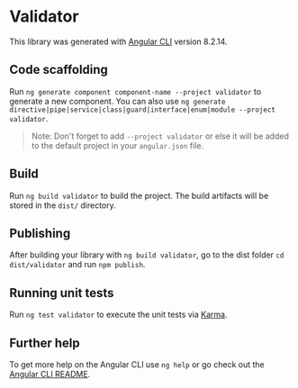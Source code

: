 # Validator

This library was generated with [Angular CLI](https://github.com/angular/angular-cli) version 8.2.14.

## Code scaffolding

Run `ng generate component component-name --project validator` to generate a new component. You can also use `ng generate directive|pipe|service|class|guard|interface|enum|module --project validator`.
> Note: Don't forget to add `--project validator` or else it will be added to the default project in your `angular.json` file. 

## Build

Run `ng build validator` to build the project. The build artifacts will be stored in the `dist/` directory.

## Publishing

After building your library with `ng build validator`, go to the dist folder `cd dist/validator` and run `npm publish`.

## Running unit tests

Run `ng test validator` to execute the unit tests via [Karma](https://karma-runner.github.io).

## Further help

To get more help on the Angular CLI use `ng help` or go check out the [Angular CLI README](https://github.com/angular/angular-cli/blob/master/README.md).

